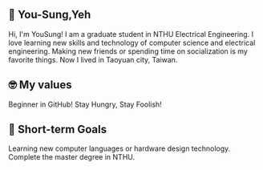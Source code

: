 ## 👋 You-Sung,Yeh 
Hi, I'm YouSung! I am a graduate student in NTHU Electrical Engineering. I love learning new skills and technology of computer science and electrical engineering. Making new friends or spending time on socialization is my favorite things. Now I lived in Taoyuan city, Taiwan. 

## 🤓 My values
Beginner in GitHub!
Stay Hungry, Stay Foolish!

## 🔭 Short-term Goals
Learning new computer languages or hardware design technology.
Complete the master degree in NTHU.


<!--
**yousungyeh/yousungyeh** is a ✨ _special_ ✨ repository because its `README.md` (this file) appears on your GitHub profile.

Here are some ideas to get you started:

- 🔭 I’m currently working on ...
- 🌱 I’m currently learning ...
- 👯 I’m looking to collaborate on ...
- 🤔 I’m looking for help with ...
- 💬 Ask me about ...
- 📫 How to reach me: ...
- 😄 Pronouns: ...
- ⚡ Fun fact: ...
-->

